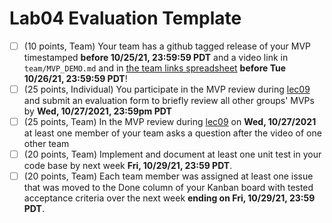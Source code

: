 # Lab04 Evaluation Template

- [ ] (10 points, Team) Your team has a github tagged release of your MVP timestamped **before 10/25/21, 23:59:59 PDT** and a video link in `team/MVP_DEMO.md` and in [the team links spreadsheet](https://docs.google.com/spreadsheets/d/1dXhvtRPpwhPkopjN_JF59bV_RtqDguA2QaIEntIMFLk/edit) **before Tue 10/26/21, 23:59:59 PDT**!
- [ ] (25 points, Individual) You participate in the MVP review during [lec09](https://ucsb-cs148.github.io/f21/lectures/lect09/)  and submit an evaluation form to briefly review all other groups' MVPs by **Wed, 10/27/2021, 23:59pm PDT**
- [ ] (25 points, Team) In the MVP review during [lec09](https://ucsb-cs148.github.io/f21/lectures/lect09/) on **Wed, 10/27/2021** at least one member of your team asks a question after the video of one other team
- [ ] (20 points, Team) Implement and document at least one unit test in your code base by next week **Fri, 10/29/21, 23:59 PDT**.
- [ ] (20 points, Team) Each team member was assigned at least one issue that was moved to the Done column of your Kanban board with tested acceptance criteria over the next week **ending on Fri, 10/29/21, 23:59 PDT**.
